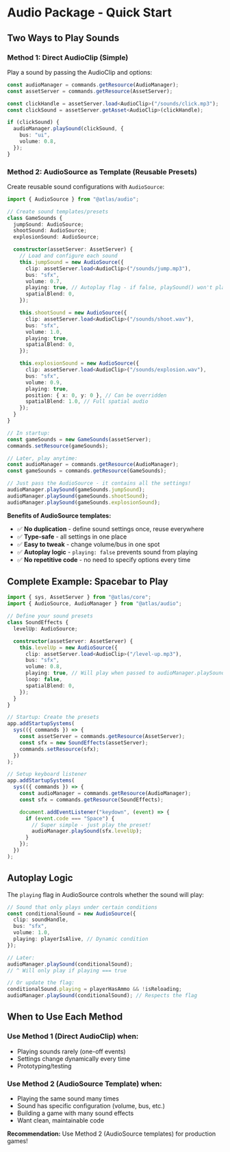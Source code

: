 # Audio Package - Quick Start

## Two Ways to Play Sounds

### Method 1: Direct AudioClip (Simple)

Play a sound by passing the AudioClip and options:

```typescript
const audioManager = commands.getResource(AudioManager);
const assetServer = commands.getResource(AssetServer);

const clickHandle = assetServer.load<AudioClip>("/sounds/click.mp3");
const clickSound = assetServer.getAsset<AudioClip>(clickHandle);

if (clickSound) {
  audioManager.playSound(clickSound, {
    bus: "ui",
    volume: 0.8,
  });
}
```

### Method 2: AudioSource as Template (Reusable Presets)

Create reusable sound configurations with `AudioSource`:

```typescript
import { AudioSource } from "@atlas/audio";

// Create sound templates/presets
class GameSounds {
  jumpSound: AudioSource;
  shootSound: AudioSource;
  explosionSound: AudioSource;

  constructor(assetServer: AssetServer) {
    // Load and configure each sound
    this.jumpSound = new AudioSource({
      clip: assetServer.load<AudioClip>("/sounds/jump.mp3"),
      bus: "sfx",
      volume: 0.7,
      playing: true, // Autoplay flag - if false, playSound() won't play it
      spatialBlend: 0,
    });

    this.shootSound = new AudioSource({
      clip: assetServer.load<AudioClip>("/sounds/shoot.wav"),
      bus: "sfx",
      volume: 1.0,
      playing: true,
      spatialBlend: 0,
    });

    this.explosionSound = new AudioSource({
      clip: assetServer.load<AudioClip>("/sounds/explosion.wav"),
      bus: "sfx",
      volume: 0.9,
      playing: true,
      position: { x: 0, y: 0 }, // Can be overridden
      spatialBlend: 1.0, // Full spatial audio
    });
  }
}

// In startup:
const gameSounds = new GameSounds(assetServer);
commands.setResource(gameSounds);

// Later, play anytime:
const audioManager = commands.getResource(AudioManager);
const gameSounds = commands.getResource(GameSounds);

// Just pass the AudioSource - it contains all the settings!
audioManager.playSound(gameSounds.jumpSound);
audioManager.playSound(gameSounds.shootSound);
audioManager.playSound(gameSounds.explosionSound);
```

**Benefits of AudioSource templates:**

- ✅ **No duplication** - define sound settings once, reuse everywhere
- ✅ **Type-safe** - all settings in one place
- ✅ **Easy to tweak** - change volume/bus in one spot
- ✅ **Autoplay logic** - `playing: false` prevents sound from playing
- ✅ **No repetitive code** - no need to specify options every time

## Complete Example: Spacebar to Play

```typescript
import { sys, AssetServer } from "@atlas/core";
import { AudioSource, AudioManager } from "@atlas/audio";

// Define your sound presets
class SoundEffects {
  levelUp: AudioSource;

  constructor(assetServer: AssetServer) {
    this.levelUp = new AudioSource({
      clip: assetServer.load<AudioClip>("/level-up.mp3"),
      bus: "sfx",
      volume: 0.8,
      playing: true, // Will play when passed to audioManager.playSound()
      loop: false,
      spatialBlend: 0,
    });
  }
}

// Startup: Create the presets
app.addStartupSystems(
  sys(({ commands }) => {
    const assetServer = commands.getResource(AssetServer);
    const sfx = new SoundEffects(assetServer);
    commands.setResource(sfx);
  })
);

// Setup keyboard listener
app.addStartupSystems(
  sys(({ commands }) => {
    const audioManager = commands.getResource(AudioManager);
    const sfx = commands.getResource(SoundEffects);

    document.addEventListener("keydown", (event) => {
      if (event.code === "Space") {
        // Super simple - just play the preset!
        audioManager.playSound(sfx.levelUp);
      }
    });
  })
);
```

## Autoplay Logic

The `playing` flag in AudioSource controls whether the sound will play:

```typescript
// Sound that only plays under certain conditions
const conditionalSound = new AudioSource({
  clip: soundHandle,
  bus: "sfx",
  volume: 1.0,
  playing: playerIsAlive, // Dynamic condition
});

// Later:
audioManager.playSound(conditionalSound);
// ^ Will only play if playing === true

// Or update the flag:
conditionalSound.playing = playerHasAmmo && !isReloading;
audioManager.playSound(conditionalSound); // Respects the flag
```

## When to Use Each Method

### Use Method 1 (Direct AudioClip) when:

- Playing sounds rarely (one-off events)
- Settings change dynamically every time
- Prototyping/testing

### Use Method 2 (AudioSource Template) when:

- Playing the same sound many times
- Sound has specific configuration (volume, bus, etc.)
- Building a game with many sound effects
- Want clean, maintainable code

**Recommendation:** Use Method 2 (AudioSource templates) for production games!
